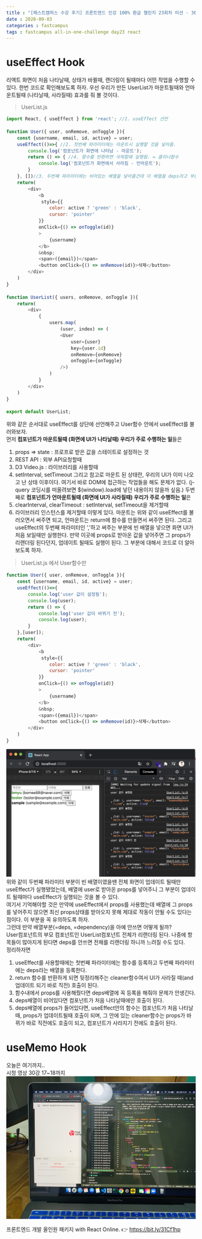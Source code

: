 ```yaml
---
title : "[패스트캠퍼스 수강 후기] 프론트엔드 인강 100% 환급 챌린지 23회차 미션 - 30강 React useEffect, useMemo"
date : 2020-09-03
categories : fastcampus 
tags : fastcampus all-in-one-challenge day23 react 
---
```

# useEffect Hook
리액트 화면이 처음 나타날때, 상태가 바뀔때, 랜더링이 될때마다 어떤 작업을 수행할 수 있다. 한번 코드로 확인해보도록 하자. 우선 우리가 만든 UserList가 마운트될때와 언마운트될때 (나타날때, 사라질때) 효과를 줘 볼 것이다.
  
> UserList.js  

```javascript
import React, { useEffect } from 'react'; //1. useEffect 선언

function User({ user, onRemove, onToggle }){
    const {username, email, id, active} = user;
    useEffect(()=>{ //2. 첫번째 파라미터에는 마운트시 실행할 것을 넣어줌. 
        console.log('컴포넌트가 화면에 나타남 - 마운트');
        return () => { //4. 함수를 반환하면 삭제할때 실행됨. = 클리너함수
            console.log('컴포넌트가 화면에서 사라짐 - 언마운트');
        }
    }, [])//3. 두번째 파라미터에는 비어있는 배열을 넣어줄건데 이 배열을 deps라고 부름(dependency) 의존되는 값을 배열에 넣어줄 껀데 만약에 그 의존되는 배열값이 비어있으면 처음 화면에 나타날때만 실행이 됨.
    return(
        <div>
            <b
             style={{
                color: active ? 'green' : 'black',
                cursor: 'pointer'
            }}
            onClick={() => onToggle(id)}
            >
                {username}
            </b>
            &nbsp;
            <span>({email})</span>
            <button onClick={() => onRemove(id)}>삭제</button> 
        </div>
    )
}

function UserList({ users, onRemove, onToggle }){
    return(
        <div>
            {
                users.map(
                    (user, index) => (
                    <User 
                        user={user} 
                        key={user.id}
                        onRemove={onRemove}
                        onToggle={onToggle}
                    />) 
                )
            }
        </div>
    )
}

export default UserList;
```
위와 같은 순서대로 useEffect를 상단에 선언해주고 User함수 안에서 useEffect를 불러와보자.  
먼저 **컴포넌트가 마운트될때 (화면에 UI가 나타날때) 우리가 주로 수행하는 일**들은  
1. props => state : 프로프로 받은 값을 스테이트로 설정하는 것
1. REST API : 외부 API요청할때
1. D3 Video.js : 라이브러리를 사용할때
1. setInterval, setTimeout 
그리고 참고로 마운트 된 상태란, 우리의 UI가 이미 나오고 난 상태 이후이다. 여기서 바로 DOM에 접근하는 작업들을 해도 문제가 없다. (j-query 코딩시를 떠올려보면 $(window).load에 넣던 내용이지 않을까 싶음.)
두번째로 **컴포넌트가 언마운트될때 (화면에 UI가 사라질때) 우리가 주로 수행하는 일**은
1. clearInterval, clearTimeout : setInterval, setTimeout을 제거할때 
1. 라이브러리 인스턴스를 제거할때
이렇게 있다. 마운트는 위와 같이 useEffect를 불러오면서 써주면 되고, 언마운트는 return에 함수를 만들면서 써주면 된다. 그리고 useEffect의 두번째 파라미터인 ','하고 써주는 부분에 빈 배열을 넣으면 화면 UI가 처음 보일때만 실행한다. 만약 이곳에 props로 받아온 값을 넣어주면 그 props가 리랜더링 된다던지, 업데이트 될때도 실행이 된다. 그 부분에 대해서 코드로 더 알아보도록 하자.

> UserList.js 에서 User함수만

```javascript
function User({ user, onRemove, onToggle }){
    const {username, email, id, active} = user;
    useEffect(()=>{
        console.log('user 값이 설정됨');
        console.log(user);
        return () => {
            console.log('user 값이 바뀌기 전');
            console.log(user);
        }
    },[user]);
    return(
        <div>
            <b
             style={{
                color: active ? 'green' : 'black',
                cursor: 'pointer'
            }}
            onClick={() => onToggle(id)}
            >
                {username}
            </b>
            &nbsp;
            <span>({email})</span>
            <button onClick={() => onRemove(id)}>삭제</button> 
        </div>
    )
}
```
![리액트이미지](/images/200903-1.png)  
위와 같이 두번째 파라미터 부분이 빈 배열이였을땐 전체 화면이 업데이트 될때만 useEffect가 실행됐었는데, 배열에 user로 받아온 props를 넣어주니 그 부분이 업데이트 될때마다 useEffect가 실행되는 것을 볼 수 있다.  
여기서 기억해야할 것은 만약에 useEffect에서 props를 사용했는데 배열에 그 props를 넣어주지 않으면 최신 props상태를 받아오지 못해 제대로 작동이 안될 수도 있다는 점이다. 이 부분을 꼭 유의하도록 하자.  
그런데 만약 배열부분(=deps, =dependency)을 아예 안쓰면 어떻게 될까?   
User컴포넌트의 부모 컴포넌트인 UserList컴포넌트 전체가 리랜더링 된다. 나중에 항목들이 많아지게 된다면 deps를 안쓰면 전체를 리랜더링 하니까 느려질 수도 있다.  
정리하자면 
1. useEffect를 사용할때에는 첫번째 파라미터에는 함수를 등록하고 두번째 파라미터에는 deps라는 배열을 등록한다.
1. return 함수를 반환하게 되면 뒷정리해주는 cleaner함수여서 UI가 사라질 때(and 업데이트 되기 바로 직전) 호출이 된다. 
1. 함수내에서 props를 사용해줬다면 deps배열에 꼭 등록을 해줘야 문제가 안생긴다.
1. deps배열이 비어있다면 컴포넌트가 처음 나타날때에만 호출이 된다.
1. deps배열에 props가 들어있다면, useEffect안의 함수는 컴포넌트가 처음 나타날때, props가 업데이트될때 호출이 되며, 그 안에 있는 cleaner함수는 props가 바뀌가 바로 직전에도 호출이 되고, 컴포넌트가 사라지기 전에도 호출이 된다.

# useMemo Hook



오늘은 여기까지..    
시청 영상 30강 17~18까지  
![수강인증이미지](/images/200903-2.jpeg)   
   
프론트엔드 개발 올인원 패키지 with React Online. 👉 https://bit.ly/31Cf1hp